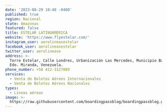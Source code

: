 ```yaml
---
date: '2023-08-29 10:48 -0400'
published: true
region: Nacional
state: Amazonas
featured: false
title: ESTELAR LATINOAMERICA
website: 'https://www.flyestelar.com/'
instagram_user: aerolineasestelar
facebook_user: aerolineasestelar
twitter_user: aerolinease
address: >-
  Torre Estelar, Calle Londres, Urbanización Las Mercedes, Municipio Baruta,
  Edo. Miranda, Venezuela.
phone_number: +58 412-3127089
services:
  - Venta de Boletos Aéreos Internacionales
  - Venta de Boletos Aéreos Nacionales
types:
  - Líneas aéreas
image: >-
  https://raw.githubusercontent.com/boardingpassblog/boardingpassblog.github.io/main/assets/images/Estelar-Airlines-Logo.jpg
---
```

